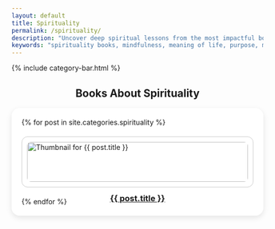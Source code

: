 ```yaml
---
layout: default
title: Spirituality
permalink: /spirituality/
description: "Uncover deep spiritual lessons from the most impactful books on purpose, presence, and meaning—summarized in short, inspiring reads."
keywords: "spirituality books, mindfulness, meaning of life, purpose, meditation, consciousness, spiritual growth"
---
```

{% include category-bar.html %}



<h2 style="text-align: center;">Books About Spirituality</h2>

<div style="
  background-color: white;
  padding: 20px;
  border-radius: 16px;
  box-shadow: 0 4px 12px rgba(0,0,0,0.1);
  margin: 0 auto 20px auto;
  width: 100%;
  box-sizing: border-box;
">
    <div style="
    display: grid;
    grid-template-columns: repeat(auto-fit, minmax(250px, 1fr));
    gap: 20px;
  ">
    {% for post in site.categories.spirituality %}
      <!-- Post preview box -->
      <div style="border: 1px solid #ccc; border-radius: 12px; padding: 10px;">
        <a href="{{ post.url | relative_url }}">
          <img src="{{ post.image }}" alt="Thumbnail for {{ post.title }}" style="width: 100%; border-radius: 8px;">
          <h3 style="text-align: center;">{{ post.title }}</h3>
        </a>
      </div>
    {% endfor %}
  </div>
</div>
